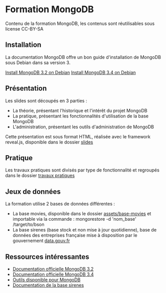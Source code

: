 # Formation MongoDB

Contenu de la formation MongoDB, les contenus sont réutilisables sous license CC-BY-SA

## Installation

La documentation MongoDB offre un bon guide d'installation de MongoDB sous Debian dans sa version 3.

[Install MongoDB 3.2 on Debian](https://docs.mongodb.com/v3.2/tutorial/install-mongodb-on-debian/)
[Install MongoDB 3.4 on Debian](https://docs.mongodb.com/v3.4/tutorial/install-mongodb-on-debian/)

## Présentation

Les slides sont découpés en 3 parties :

* La théorie, présentant l'historique et l'intérêt du projet MongoDB
* La pratique, présentant les fonctionnalités d'utilisation de la base MongoDB
* L'administration, présentant les outils d'administration de MongoDB

Cette présentation est sous format HTML, réalisée avec le framework reveal.js, disponible dans le dossier [slides](slides/)

## Pratique

Les travaux pratiques sont divisés par type de fonctionnalité et regroupés dans le dossier [travaux pratiques](travaux-pratiques/)

## Jeux de données

La formation utilise 2 bases de données différentes :

* La base movies, disponible dans le dossier [assets/base-movies](assets/base-movies/) et importable via la commande : mongorestore -d 'nom_base' /target/to/bson
* La base sirenes (base stock et non mise à jour quotidienne), base de données des entreprises française mise à disposition par le gouvernement [data.gouv.fr](http://www.data.gouv.fr/fr/datasets/base-sirene-des-entreprises-et-de-leurs-etablissements-siren-siret/)

## Ressources intéressantes

* [Documentation officielle MongoDB 3.2](https://docs.mongodb.com/v3.2/reference/)
* [Documentation officielle MongoDB 3.4](https://docs.mongodb.com/v3.4/reference/)
* [Outils disponible pour MongoDB](http://mongodb-tools.com/)
* [Documentation de la base sirenes](http://sirene.fr/sirene/public/static/contenu-fichiers)
